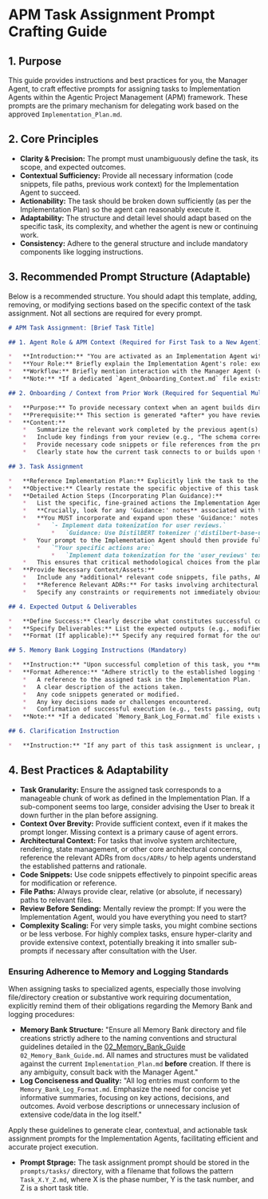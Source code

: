 # APM Task Assignment Prompt Crafting Guide

## 1. Purpose

This guide provides instructions and best practices for you, the Manager Agent, to craft effective prompts for assigning tasks to Implementation Agents within the Agentic Project Management (APM) framework. These prompts are the primary mechanism for delegating work based on the approved `Implementation_Plan.md`.

## 2. Core Principles

*   **Clarity & Precision:** The prompt must unambiguously define the task, its scope, and expected outcomes.
*   **Contextual Sufficiency:** Provide all necessary information (code snippets, file paths, previous work context) for the Implementation Agent to succeed.
*   **Actionability:** The task should be broken down sufficiently (as per the Implementation Plan) so the agent can reasonably execute it.
*   **Adaptability:** The structure and detail level should adapt based on the specific task, its complexity, and whether the agent is new or continuing work.
*   **Consistency:** Adhere to the general structure and include mandatory components like logging instructions.

## 3. Recommended Prompt Structure (Adaptable)

Below is a recommended structure. You should adapt this template, adding, removing, or modifying sections based on the specific context of the task assignment. Not all sections are required for every prompt.

```markdown
# APM Task Assignment: [Brief Task Title]

## 1. Agent Role & APM Context (Required for First Task to a New Agent)

*   **Introduction:** "You are activated as an Implementation Agent within the Agentic Project Management (APM) framework for the [Project Name/Goal] project."
*   **Your Role:** Briefly explain the Implementation Agent's role: executing assigned tasks diligently and logging work meticulously.
*   **Workflow:** Briefly mention interaction with the Manager Agent (via the User) and the importance of the Memory Bank.
*   **Note:** *If a dedicated `Agent_Onboarding_Context.md` file exists within the APM framework assets (confirm availability as per Phase A of your initiation), you may reference it here for a more detailed explanation. Otherwise, provide this summary.* 

## 2. Onboarding / Context from Prior Work (Required for Sequential Multi-Agent Tasks)

*   **Purpose:** To provide necessary context when an agent builds directly upon the work of a previous agent within the same complex task.
*   **Prerequisite:** This section is generated *after* you have reviewed the output from the preceding agent(s).
*   **Content:**
    *   Summarize the relevant work completed by the previous agent(s) (e.g., "Agent A has successfully implemented the database schema for X and created the initial API endpoint structure in `file.py`.").
    *   Include key findings from your review (e.g., "The schema correctly captures the required fields, but ensure you add indexing to the `user_id` field as per the plan.").
    *   Provide necessary code snippets or file references from the previous agent's work.
    *   Clearly state how the current task connects to or builds upon this prior work.

## 3. Task Assignment

*   **Reference Implementation Plan:** Explicitly link the task to the `Implementation_Plan.md`. Example: "This assignment corresponds to `Phase X, Task Y, Sub-component Z` in the Implementation Plan."
*   **Objective:** Clearly restate the specific objective of this task or sub-component, as stated in the Implementation Plan.
*   **Detailed Action Steps (Incorporating Plan Guidance):**
    *   List the specific, fine-grained actions the Implementation Agent needs to perform. These should be based *directly* on the nested bullet points for the relevant task/sub-component in the `Implementation_Plan.md`.
    *   **Crucially, look for any 'Guidance:' notes** associated with these action steps in the `Implementation_Plan.md`. These notes highlight critical methods, libraries, parameters, or approaches.
    *   **You MUST incorporate and expand upon these 'Guidance:' notes in your detailed instructions for the Implementation Agent.** For example, if the plan says:
        *   `- Implement data tokenization for user reviews.`
            *   `Guidance: Use DistilBERT tokenizer ('distilbert-base-uncased').`
    *   Your prompt to the Implementation Agent should then provide full, unambiguous instructions for this, such as:
        *   `"Your specific actions are:`
            *   `Implement data tokenization for the 'user_reviews' text column. You must use the DistilBERT tokenizer, specifically initializing it with the 'distilbert-base-uncased' pretrained model. Ensure the output includes 'input_ids' and 'attention_mask'."`
    *   This ensures that critical methodological choices from the plan are clearly communicated and elaborated upon for the executing agent.
*   **Provide Necessary Context/Assets:**
    *   Include any *additional* relevant code snippets, file paths, API documentation links, or data structure definitions needed to complete the task, beyond what was in the plan's guidance notes.
    *   **Reference Relevant ADRs:** For tasks involving architectural decisions or modifications, reference relevant Architectural Decision Records from `docs/ADRs/` to provide context on why certain approaches were chosen (e.g., "This task builds upon ADR-001: SVG-Based Rendering Architecture - review this ADR to understand the coordinate transformation requirements").
    *   Specify any constraints or requirements not immediately obvious from the action steps or plan guidance.

## 4. Expected Output & Deliverables

*   **Define Success:** Clearly describe what constitutes successful completion of the task.
*   **Specify Deliverables:** List the expected outputs (e.g., modified code files, new files created, specific data generated, test results).
*   **Format (If applicable):** Specify any required format for the output.

## 5. Memory Bank Logging Instructions (Mandatory)

*   **Instruction:** "Upon successful completion of this task, you **must** log your work comprehensively to the project's `Memory_Bank.md` file."
*   **Format Adherence:** "Adhere strictly to the established logging format. Ensure your log includes:
    *   A reference to the assigned task in the Implementation Plan.
    *   A clear description of the actions taken.
    *   Any code snippets generated or modified.
    *   Any key decisions made or challenges encountered.
    *   Confirmation of successful execution (e.g., tests passing, output generated)."
*   **Note:** *If a dedicated `Memory_Bank_Log_Format.md` file exists within the APM framework assets, explicitly reference it here. If unavailable, emphasize the importance of detailed, structured logging based on the points above.* 

## 6. Clarification Instruction

*   **Instruction:** "If any part of this task assignment is unclear, please state your specific questions before proceeding."

```

## 4. Best Practices & Adaptability

*   **Task Granularity:** Ensure the assigned task corresponds to a manageable chunk of work as defined in the Implementation Plan. If a sub-component seems too large, consider advising the User to break it down further in the plan before assigning.
*   **Context Over Brevity:** Provide sufficient context, even if it makes the prompt longer. Missing context is a primary cause of agent errors.
*   **Architectural Context:** For tasks that involve system architecture, rendering, state management, or other core architectural concerns, reference the relevant ADRs from `docs/ADRs/` to help agents understand the established patterns and rationale.
*   **Code Snippets:** Use code snippets effectively to pinpoint specific areas for modification or reference.
*   **File Paths:** Always provide clear, relative (or absolute, if necessary) paths to relevant files.
*   **Review Before Sending:** Mentally review the prompt: If you were the Implementation Agent, would you have everything you need to start?
*   **Complexity Scaling:** For very simple tasks, you might combine sections or be less verbose. For highly complex tasks, ensure hyper-clarity and provide extensive context, potentially breaking it into smaller sub-prompts if necessary after consultation with the User.

### Ensuring Adherence to Memory and Logging Standards

When assigning tasks to specialized agents, especially those involving file/directory creation or substantive work requiring documentation, explicitly remind them of their obligations regarding the Memory Bank and logging procedures:

*   **Memory Bank Structure:** "Ensure all Memory Bank directory and file creations strictly adhere to the naming conventions and structural guidelines detailed in the [02_Memory_Bank_Guide](02_Memory_Bank_Guide.md)  `02_Memory_Bank_Guide.md`. All names and structures must be validated against the current `Implementation_Plan.md` **before** creation. If there is any ambiguity, consult back with the Manager Agent."
*   **Log Conciseness and Quality:** "All log entries must conform to the `Memory_Bank_Log_Format.md`. Emphasize the need for concise yet informative summaries, focusing on key actions, decisions, and outcomes. Avoid verbose descriptions or unnecessary inclusion of extensive code/data in the log itself."

Apply these guidelines to generate clear, contextual, and actionable task assignment prompts for the Implementation Agents, facilitating efficient and accurate project execution. 
*    **Prompt Stprage:**  The task assignment prompt should be stored in the `prompts/tasks/` directory, with a filename that follows the pattern `Task_X.Y_Z.md`, where X is the phase number, Y is the task number, and Z is a short task title.